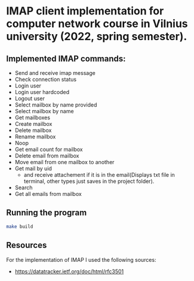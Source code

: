 # IMAP client implementation for computer network course in Vilnius university (2022, spring semester).

## Implemented IMAP commands:
- Send and receive imap message
- Check connection status
- Login user
- Login user hardcoded
- Logout user
- Select mailbox by name provided
- Select mailbox by name
- Get mailboxes
- Create mailbox
- Delete mailbox
- Rename mailbox
- Noop
- Get email count for mailbox
- Delete email from mailbox
- Move email from one mailbox to another
- Get mail by uid
    - and receive attachement if it is in the email(Displays txt file in terminal, other types just saves in the project folder).
- Search
- Get all emails from mailbox

## Running the program

```bash
make build
```

## Resources

For the implementation of IMAP I used the following sources:
- https://datatracker.ietf.org/doc/html/rfc3501